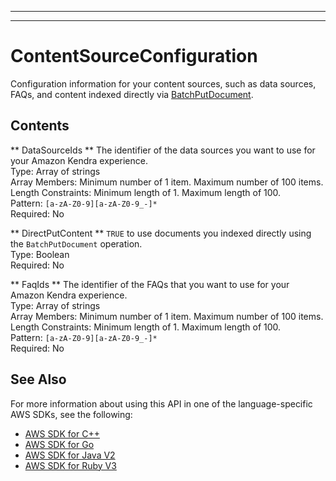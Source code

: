 --------

--------

# ContentSourceConfiguration<a name="API_ContentSourceConfiguration"></a>

Configuration information for your content sources, such as data sources, FAQs, and content indexed directly via [BatchPutDocument](https://docs.aws.amazon.com/kendra/latest/dg/API_BatchPutDocument.html)\.

## Contents<a name="API_ContentSourceConfiguration_Contents"></a>

 ** DataSourceIds **   <a name="Kendra-Type-ContentSourceConfiguration-DataSourceIds"></a>
The identifier of the data sources you want to use for your Amazon Kendra experience\.  
Type: Array of strings  
Array Members: Minimum number of 1 item\. Maximum number of 100 items\.  
Length Constraints: Minimum length of 1\. Maximum length of 100\.  
Pattern: `[a-zA-Z0-9][a-zA-Z0-9_-]*`   
Required: No

 ** DirectPutContent **   <a name="Kendra-Type-ContentSourceConfiguration-DirectPutContent"></a>
 `TRUE` to use documents you indexed directly using the `BatchPutDocument` operation\.  
Type: Boolean  
Required: No

 ** FaqIds **   <a name="Kendra-Type-ContentSourceConfiguration-FaqIds"></a>
The identifier of the FAQs that you want to use for your Amazon Kendra experience\.  
Type: Array of strings  
Array Members: Minimum number of 1 item\. Maximum number of 100 items\.  
Length Constraints: Minimum length of 1\. Maximum length of 100\.  
Pattern: `[a-zA-Z0-9][a-zA-Z0-9_-]*`   
Required: No

## See Also<a name="API_ContentSourceConfiguration_SeeAlso"></a>

For more information about using this API in one of the language\-specific AWS SDKs, see the following:
+  [ AWS SDK for C\+\+](https://docs.aws.amazon.com/goto/SdkForCpp/kendra-2019-02-03/ContentSourceConfiguration) 
+  [ AWS SDK for Go](https://docs.aws.amazon.com/goto/SdkForGoV1/kendra-2019-02-03/ContentSourceConfiguration) 
+  [ AWS SDK for Java V2](https://docs.aws.amazon.com/goto/SdkForJavaV2/kendra-2019-02-03/ContentSourceConfiguration) 
+  [ AWS SDK for Ruby V3](https://docs.aws.amazon.com/goto/SdkForRubyV3/kendra-2019-02-03/ContentSourceConfiguration) 